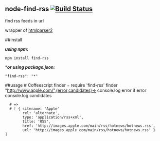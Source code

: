 node-find-rss [![Build Status](https://travis-ci.org/nikezono/node-find-rss.png)](https://travis-ci.org/nikezono/node-find-rss)
---

find rss feeds in url

wrapper of [htmlparser2](https://github.com/fb55/htmlparser2)

##install

***using npm:***

    npm install find-rss

****or using package.json:***

    "find-rss": "*"

##usage
    # Coffeescript
    finder = require 'find-rss'
    finder "http://www.apple.com/",(error,candidates)->
      console.log error if error
      console.log candidates

      # =>
      # [ { sitename: 'Apple'
            rel: 'alternate',
            type: 'application/rss+xml',
            title: 'RSS',
            href: 'http://images.apple.com/main/rss/hotnews/hotnews.rss',
            url: 'http://images.apple.com/main/rss/hotnews/hotnews.rss' } ]

